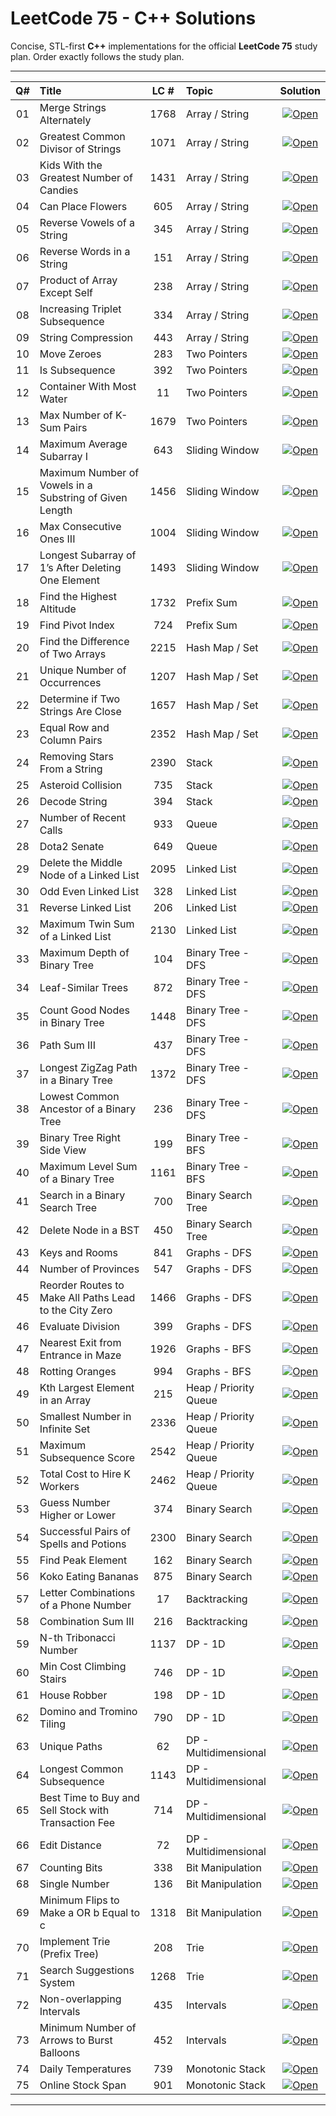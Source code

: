 # LeetCode 75 - C++ Solutions

Concise, STL-first **C++** implementations for the official **LeetCode 75** study plan. Order exactly follows the study plan.


---

| Q# | Title | LC # | Topic | Solution |
|:--:|:--|:--:|:--|:--:|
| 01 | Merge Strings Alternately | 1768 | Array / String | [![Open](https://img.shields.io/badge/Solution-Open-0B5FFF)](./Q01/solution.md) |
| 02 | Greatest Common Divisor of Strings | 1071 | Array / String | [![Open](https://img.shields.io/badge/Solution-Open-0B5FFF)](./Q02/solution.md) |
| 03 | Kids With the Greatest Number of Candies | 1431 | Array / String | [![Open](https://img.shields.io/badge/Solution-Open-0B5FFF)](./Q03/solution.md) |
| 04 | Can Place Flowers | 605 | Array / String | [![Open](https://img.shields.io/badge/Solution-Open-0B5FFF)](./Q04/solution.md) |
| 05 | Reverse Vowels of a String | 345 | Array / String | [![Open](https://img.shields.io/badge/Solution-Open-0B5FFF)](./Q05/solution.md) |
| 06 | Reverse Words in a String | 151 | Array / String | [![Open](https://img.shields.io/badge/Solution-Open-0B5FFF)](./Q06/solution.md) |
| 07 | Product of Array Except Self | 238 | Array / String | [![Open](https://img.shields.io/badge/Solution-Open-0B5FFF)](./Q07/solution.md) |
| 08 | Increasing Triplet Subsequence | 334 | Array / String | [![Open](https://img.shields.io/badge/Solution-Open-0B5FFF)](./Q08/solution.md) |
| 09 | String Compression | 443 | Array / String | [![Open](https://img.shields.io/badge/Solution-Open-0B5FFF)](./Q09/solution.md) |
| 10 | Move Zeroes | 283 | Two Pointers | [![Open](https://img.shields.io/badge/Solution-Open-0B5FFF)](./Q10/solution.md) |
| 11 | Is Subsequence | 392 | Two Pointers | [![Open](https://img.shields.io/badge/Solution-Open-0B5FFF)](./Q11/solution.md) |
| 12 | Container With Most Water | 11 | Two Pointers | [![Open](https://img.shields.io/badge/Solution-Open-0B5FFF)](./Q12/solution.md) |
| 13 | Max Number of K-Sum Pairs | 1679 | Two Pointers | [![Open](https://img.shields.io/badge/Solution-Open-0B5FFF)](./Q13/solution.md) |
| 14 | Maximum Average Subarray I | 643 | Sliding Window | [![Open](https://img.shields.io/badge/Solution-Open-0B5FFF)](./Q14/solution.md) |
| 15 | Maximum Number of Vowels in a Substring of Given Length | 1456 | Sliding Window | [![Open](https://img.shields.io/badge/Solution-Open-0B5FFF)](./Q15/solution.md) |
| 16 | Max Consecutive Ones III | 1004 | Sliding Window | [![Open](https://img.shields.io/badge/Solution-Open-0B5FFF)](./Q16/solution.md) |
| 17 | Longest Subarray of 1’s After Deleting One Element | 1493 | Sliding Window | [![Open](https://img.shields.io/badge/Solution-Open-0B5FFF)](./Q17/solution.md) |
| 18 | Find the Highest Altitude | 1732 | Prefix Sum | [![Open](https://img.shields.io/badge/Solution-Open-0B5FFF)](./Q18/solution.md) |
| 19 | Find Pivot Index | 724 | Prefix Sum | [![Open](https://img.shields.io/badge/Solution-Open-0B5FFF)](./Q19/solution.md) |
| 20 | Find the Difference of Two Arrays | 2215 | Hash Map / Set | [![Open](https://img.shields.io/badge/Solution-Open-0B5FFF)](./Q20/solution.md) |
| 21 | Unique Number of Occurrences | 1207 | Hash Map / Set | [![Open](https://img.shields.io/badge/Solution-Open-0B5FFF)](./Q21/solution.md) |
| 22 | Determine if Two Strings Are Close | 1657 | Hash Map / Set | [![Open](https://img.shields.io/badge/Solution-Open-0B5FFF)](./Q22/solution.md) |
| 23 | Equal Row and Column Pairs | 2352 | Hash Map / Set | [![Open](https://img.shields.io/badge/Solution-Open-0B5FFF)](./Q23/solution.md) |
| 24 | Removing Stars From a String | 2390 | Stack | [![Open](https://img.shields.io/badge/Solution-Open-0B5FFF)](./Q24/solution.md) |
| 25 | Asteroid Collision | 735 | Stack | [![Open](https://img.shields.io/badge/Solution-Open-0B5FFF)](./Q25/solution.md) |
| 26 | Decode String | 394 | Stack | [![Open](https://img.shields.io/badge/Solution-Open-0B5FFF)](./Q26/solution.md) |
| 27 | Number of Recent Calls | 933 | Queue | [![Open](https://img.shields.io/badge/Solution-Open-0B5FFF)](./Q27/solution.md) |
| 28 | Dota2 Senate | 649 | Queue | [![Open](https://img.shields.io/badge/Solution-Open-0B5FFF)](./Q28/solution.md) |
| 29 | Delete the Middle Node of a Linked List | 2095 | Linked List | [![Open](https://img.shields.io/badge/Solution-Open-0B5FFF)](./Q29/solution.md) |
| 30 | Odd Even Linked List | 328 | Linked List | [![Open](https://img.shields.io/badge/Solution-Open-0B5FFF)](./Q30/solution.md) |
| 31 | Reverse Linked List | 206 | Linked List | [![Open](https://img.shields.io/badge/Solution-Open-0B5FFF)](./Q31/solution.md) |
| 32 | Maximum Twin Sum of a Linked List | 2130 | Linked List | [![Open](https://img.shields.io/badge/Solution-Open-0B5FFF)](./Q32/solution.md) |
| 33 | Maximum Depth of Binary Tree | 104 | Binary Tree - DFS | [![Open](https://img.shields.io/badge/Solution-Open-0B5FFF)](./Q33/solution.md) |
| 34 | Leaf-Similar Trees | 872 | Binary Tree - DFS | [![Open](https://img.shields.io/badge/Solution-Open-0B5FFF)](./Q34/solution.md) |
| 35 | Count Good Nodes in Binary Tree | 1448 | Binary Tree - DFS | [![Open](https://img.shields.io/badge/Solution-Open-0B5FFF)](./Q35/solution.md) |
| 36 | Path Sum III | 437 | Binary Tree - DFS | [![Open](https://img.shields.io/badge/Solution-Open-0B5FFF)](./Q36/solution.md) |
| 37 | Longest ZigZag Path in a Binary Tree | 1372 | Binary Tree - DFS | [![Open](https://img.shields.io/badge/Solution-Open-0B5FFF)](./Q37/solution.md) |
| 38 | Lowest Common Ancestor of a Binary Tree | 236 | Binary Tree - DFS | [![Open](https://img.shields.io/badge/Solution-Open-0B5FFF)](./Q38/solution.md) |
| 39 | Binary Tree Right Side View | 199 | Binary Tree - BFS | [![Open](https://img.shields.io/badge/Solution-Open-0B5FFF)](./Q39/solution.md) |
| 40 | Maximum Level Sum of a Binary Tree | 1161 | Binary Tree - BFS | [![Open](https://img.shields.io/badge/Solution-Open-0B5FFF)](./Q40/solution.md) |
| 41 | Search in a Binary Search Tree | 700 | Binary Search Tree | [![Open](https://img.shields.io/badge/Solution-Open-0B5FFF)](./Q41/solution.md) |
| 42 | Delete Node in a BST | 450 | Binary Search Tree | [![Open](https://img.shields.io/badge/Solution-Open-0B5FFF)](./Q42/solution.md) |
| 43 | Keys and Rooms | 841 | Graphs - DFS | [![Open](https://img.shields.io/badge/Solution-Open-0B5FFF)](./Q43/solution.md) |
| 44 | Number of Provinces | 547 | Graphs - DFS | [![Open](https://img.shields.io/badge/Solution-Open-0B5FFF)](./Q44/solution.md) |
| 45 | Reorder Routes to Make All Paths Lead to the City Zero | 1466 | Graphs - DFS | [![Open](https://img.shields.io/badge/Solution-Open-0B5FFF)](./Q45/solution.md) |
| 46 | Evaluate Division | 399 | Graphs - DFS | [![Open](https://img.shields.io/badge/Solution-Open-0B5FFF)](./Q46/solution.md) |
| 47 | Nearest Exit from Entrance in Maze | 1926 | Graphs - BFS | [![Open](https://img.shields.io/badge/Solution-Open-0B5FFF)](./Q47/solution.md) |
| 48 | Rotting Oranges | 994 | Graphs - BFS | [![Open](https://img.shields.io/badge/Solution-Open-0B5FFF)](./Q48/solution.md) |
| 49 | Kth Largest Element in an Array | 215 | Heap / Priority Queue | [![Open](https://img.shields.io/badge/Solution-Open-0B5FFF)](./Q49/solution.md) |
| 50 | Smallest Number in Infinite Set | 2336 | Heap / Priority Queue | [![Open](https://img.shields.io/badge/Solution-Open-0B5FFF)](./Q50/solution.md) |
| 51 | Maximum Subsequence Score | 2542 | Heap / Priority Queue | [![Open](https://img.shields.io/badge/Solution-Open-0B5FFF)](./Q51/solution.md) |
| 52 | Total Cost to Hire K Workers | 2462 | Heap / Priority Queue | [![Open](https://img.shields.io/badge/Solution-Open-0B5FFF)](./Q52/solution.md) |
| 53 | Guess Number Higher or Lower | 374 | Binary Search | [![Open](https://img.shields.io/badge/Solution-Open-0B5FFF)](./Q53/solution.md) |
| 54 | Successful Pairs of Spells and Potions | 2300 | Binary Search | [![Open](https://img.shields.io/badge/Solution-Open-0B5FFF)](./Q54/solution.md) |
| 55 | Find Peak Element | 162 | Binary Search | [![Open](https://img.shields.io/badge/Solution-Open-0B5FFF)](./Q55/solution.md) |
| 56 | Koko Eating Bananas | 875 | Binary Search | [![Open](https://img.shields.io/badge/Solution-Open-0B5FFF)](./Q56/solution.md) |
| 57 | Letter Combinations of a Phone Number | 17 | Backtracking | [![Open](https://img.shields.io/badge/Solution-Open-0B5FFF)](./Q57/solution.md) |
| 58 | Combination Sum III | 216 | Backtracking | [![Open](https://img.shields.io/badge/Solution-Open-0B5FFF)](./Q58/solution.md) |
| 59 | N-th Tribonacci Number | 1137 | DP - 1D | [![Open](https://img.shields.io/badge/Solution-Open-0B5FFF)](./Q59/solution.md) |
| 60 | Min Cost Climbing Stairs | 746 | DP - 1D | [![Open](https://img.shields.io/badge/Solution-Open-0B5FFF)](./Q60/solution.md) |
| 61 | House Robber | 198 | DP - 1D | [![Open](https://img.shields.io/badge/Solution-Open-0B5FFF)](./Q61/solution.md) |
| 62 | Domino and Tromino Tiling | 790 | DP - 1D | [![Open](https://img.shields.io/badge/Solution-Open-0B5FFF)](./Q62/solution.md) |
| 63 | Unique Paths | 62 | DP - Multidimensional | [![Open](https://img.shields.io/badge/Solution-Open-0B5FFF)](./Q63/solution.md) |
| 64 | Longest Common Subsequence | 1143 | DP - Multidimensional | [![Open](https://img.shields.io/badge/Solution-Open-0B5FFF)](./Q64/solution.md) |
| 65 | Best Time to Buy and Sell Stock with Transaction Fee | 714 | DP - Multidimensional | [![Open](https://img.shields.io/badge/Solution-Open-0B5FFF)](./Q65/solution.md) |
| 66 | Edit Distance | 72 | DP - Multidimensional | [![Open](https://img.shields.io/badge/Solution-Open-0B5FFF)](./Q66/solution.md) |
| 67 | Counting Bits | 338 | Bit Manipulation | [![Open](https://img.shields.io/badge/Solution-Open-0B5FFF)](./Q67/solution.md) |
| 68 | Single Number | 136 | Bit Manipulation | [![Open](https://img.shields.io/badge/Solution-Open-0B5FFF)](./Q68/solution.md) |
| 69 | Minimum Flips to Make a OR b Equal to c | 1318 | Bit Manipulation | [![Open](https://img.shields.io/badge/Solution-Open-0B5FFF)](./Q69/solution.md) |
| 70 | Implement Trie (Prefix Tree) | 208 | Trie | [![Open](https://img.shields.io/badge/Solution-Open-0B5FFF)](./Q70/solution.md) |
| 71 | Search Suggestions System | 1268 | Trie | [![Open](https://img.shields.io/badge/Solution-Open-0B5FFF)](./Q71/solution.md) |
| 72 | Non-overlapping Intervals | 435 | Intervals | [![Open](https://img.shields.io/badge/Solution-Open-0B5FFF)](./Q72/solution.md) |
| 73 | Minimum Number of Arrows to Burst Balloons | 452 | Intervals | [![Open](https://img.shields.io/badge/Solution-Open-0B5FFF)](./Q73/solution.md) |
| 74 | Daily Temperatures | 739 | Monotonic Stack | [![Open](https://img.shields.io/badge/Solution-Open-0B5FFF)](./Q74/solution.md) |
| 75 | Online Stock Span | 901 | Monotonic Stack | [![Open](https://img.shields.io/badge/Solution-Open-0B5FFF)](./Q75/solution.md) |

---
